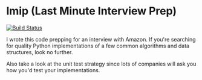 # lmip (Last Minute Interview Prep)

[![Build Status](https://travis-ci.org/chasegarner/lmip.svg?branch=master)](https://travis-ci.org/chasegarner/lmip)

I wrote this code prepping for an interview with Amazon. If you're searching for quality Python implementations of a few common algorithms and data structures, look no further.

Also take a look at the unit test strategy since lots of companies will ask you how you'd test your implementations.
